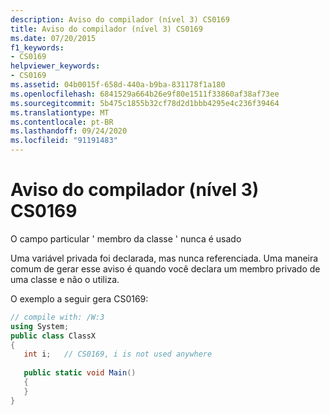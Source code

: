 ```yaml
---
description: Aviso do compilador (nível 3) CS0169
title: Aviso do compilador (nível 3) CS0169
ms.date: 07/20/2015
f1_keywords:
- CS0169
helpviewer_keywords:
- CS0169
ms.assetid: 04b0015f-658d-440a-b9ba-831178f1a180
ms.openlocfilehash: 6841529a664b26e9f80e1511f33860af38af73ee
ms.sourcegitcommit: 5b475c1855b32cf78d2d1bbb4295e4c236f39464
ms.translationtype: MT
ms.contentlocale: pt-BR
ms.lasthandoff: 09/24/2020
ms.locfileid: "91191483"
---
```

# <a name="compiler-warning-level-3-cs0169"></a>Aviso do compilador (nível 3) CS0169

O campo particular ' membro da classe ' nunca é usado  
  
 Uma variável privada foi declarada, mas nunca referenciada. Uma maneira comum de gerar esse aviso é quando você declara um membro privado de uma classe e não o utiliza.  
  
 O exemplo a seguir gera CS0169:  
  
```csharp  
// compile with: /W:3  
using System;  
public class ClassX  
{  
   int i;   // CS0169, i is not used anywhere  
  
   public static void Main()  
   {  
   }  
}  
```

